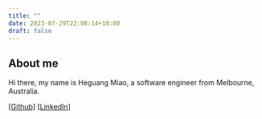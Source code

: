 ```yaml
---
title: ""
date: 2023-07-29T22:08:14+10:00
draft: false
---
```


## About me

Hi there, my name is Heguang Miao, a software engineer from Melbourne, Australia.

[[Github](https://github.com/hikui)] [[LinkedIn](https://www.linkedin.com/in/henrymiao)]